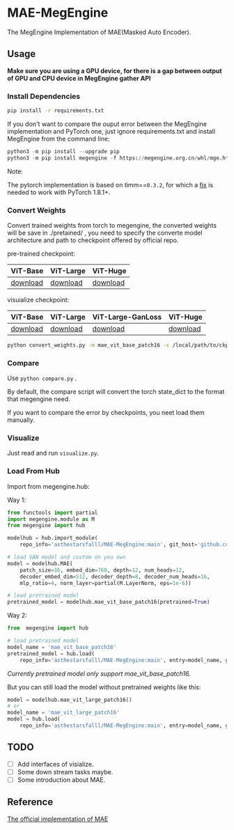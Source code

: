 # MAE-MegEngine

The MegEngine Implementation of MAE(Masked Auto Encoder).

## Usage

**Make sure  you are using a GPU device, for there is a gap between output of GPU and CPU device in MegEngine gather API** 

### Install Dependencies

```bash
pip install -r requirements.txt
```

If you don't want to compare the ouput error between the MegEngine implementation and PyTorch one, just ignore requirements.txt and install MegEngine from the command line:

```python
python3 -m pip install --upgrade pip 
python3 -m pip install megengine -f https://megengine.org.cn/whl/mge.html
```

 Note:

The pytorch implementation is based on timm==`0.3.2`, for which a [fix](https://github.com/rwightman/pytorch-image-models/issues/420#issuecomment-776459842) is needed to work with PyTorch 1.8.1+.

### Convert Weights

Convert trained weights from torch to megengine, the converted weights will be save in ./pretained/ , you need to specify the converte model architecture and path to checkpoint offered by official repo.

pre-trained checkpoint:

| ViT-Base                                                     | ViT-Large                                                    | ViT-Huge                                                     |
| ------------------------------------------------------------ | ------------------------------------------------------------ | ------------------------------------------------------------ |
| [download](https://dl.fbaipublicfiles.com/mae/pretrain/mae_pretrain_vit_base.pth) | [download](https://dl.fbaipublicfiles.com/mae/pretrain/mae_pretrain_vit_large.pth) | [download](https://dl.fbaipublicfiles.com/mae/pretrain/mae_pretrain_vit_huge.pth) |

visuialize checkpoint:

| ViT-Base                                                     | ViT-Large                                                    | ViT-Large-GanLoss                                            | ViT-Huge                                                     |
| ------------------------------------------------------------ | ------------------------------------------------------------ | ------------------------------------------------------------ | ------------------------------------------------------------ |
| [download](https://dl.fbaipublicfiles.com/mae/visualize/mae_visualize_vit_base.pth) | [download](https://dl.fbaipublicfiles.com/mae/visualize/mae_visualize_vit_large.pth) | [download](https://dl.fbaipublicfiles.com/mae/visualize/mae_visualize_vit_large_ganloss.pth) | [download](https://dl.fbaipublicfiles.com/mae/visualize/mae_visualize_vit_huge.pth) |

```bash
python convert_weights.py -m mae_vit_base_patch16 -c /local/path/to/ckpt
```

### Compare

Use `python compare.py` .

By default, the compare script will convert the torch state_dict to the format that megengine need.

If you want to compare the error by checkpoints, you neet load them manually.

### Visualize

Just read  and run `visualize.py`.

### Load From Hub

Import from megengine.hub:

Way 1:

```python
from functools import partial
import megengine.module as M
from megengine import hub

modelhub = hub.import_module(
    repo_info='asthestarsfalll/MAE-MegEngine:main', git_host='github.com')

# load VAN model and custom on you own
model = modelhub.MAE(
    patch_size=16, embed_dim=768, depth=12, num_heads=12,
    decoder_embed_dim=512, decoder_depth=8, decoder_num_heads=16,
    mlp_ratio=4, norm_layer=partial(M.LayerNorm, eps=1e-6))

# load pretrained model
pretrained_model = modelhub.mae_vit_base_patch16(pretrained=True)

```

Way 2:

```python
from  megengine import hub

# load pretrained model 
model_name = 'mae_vit_base_patch16'
pretrained_model = hub.load(
    repo_info='asthestarsfalll/MAE-MegEngine:main', entry=model_name, git_host='github.com', pretrained=True)
```

*Currently pretrained model only support mae_vit_base_patch16.*

But you can still load the model without pretrained weights like this:

```python
model = modelhub.mae_vit_large_patch16()
# or
model_name = 'mae_vit_large_patch16'
model = hub.load(
    repo_info='asthestarsfalll/MAE-MegEngine:main', entry=model_name, git_host='github.com')
```

## TODO

- [ ] Add interfaces of visialize.
- [ ] Some down stream tasks maybe.
- [ ] Some introduction about MAE.

## Reference

[The official implementation of MAE](https://github.com/facebookresearch/mae/)
